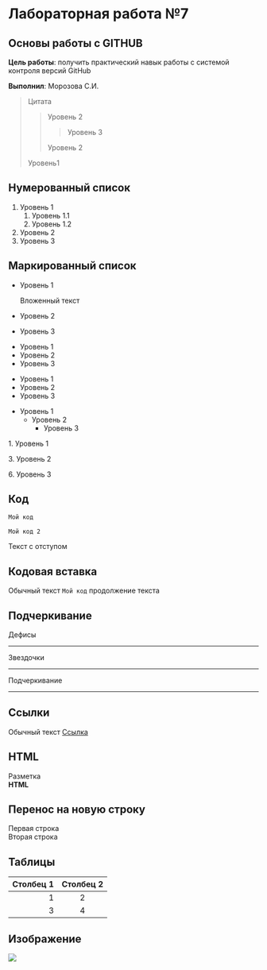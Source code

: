 # Лабораторная работа №7

## Основы работы с GITHUB

**Цель работы**: получить практический навык работы с системой контроля версий GitHub

**Выполнил**: Морозова С.И.

>Цитата
>>Уровень 2
>>>Уровень 3
>>
>>Уровень 2
>
>Уровень1

## Нумерованный список

1. Уровень 1
   1. Уровень 1.1
   2. Уровень 1.2
3. Уровень 2
4. Уровень 3

## Маркированный список

* Уровень 1

   Вложенный текст
* Уровень 2
* Уровень 3

+ Уровень 1
+ Уровень 2
+ Уровень 3

- Уровень 1
- Уровень 2
- Уровень 3

* Уровень 1
   * Уровень 2
      * Уровень 3
      
1\. Уровень 1

3\. Уровень 2

6\. Уровень 3

## Код

```javascript
Мой код
```

    Мой код 2
    
   Текст с отступом

## Кодовая вставка

Обычный текст `Мой код` продолжение текста

## Подчеркивание

Дефисы

---

Звездочки

***

Подчеркивание

___

## Ссылки

Обычный текст [Ссылка](https://google.com/ "Сайт google")

## HTML

<p> Разметка <br> <b> HTML </b> </p>

## Перенос на новую строку

Первая строка  
Вторая строка

## Таблицы

| Столбец 1 | Столбец 2 |
| --------: |:------:   |
| 1         | 2         |
|          3|          4|

## Изображение

![](https://github.githubassets.com/images/modules/logos_page/GitHub-Mark.png)
